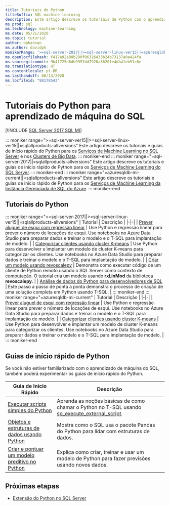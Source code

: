 ```yaml
---
title: Tutoriais do Python
titleSuffix: SQL machine learning
description: Este artigo descreve os tutoriais de Python com o aprendizado de máquina do SQL. Saiba como executar scripts e criar modelos de machine learning.
ms.prod: sql
ms.technology: machine-learning
ms.date: 05/21/2020
ms.topic: tutorial
author: dphansen
ms.author: davidph
monikerRange: '>=sql-server-2017||>=sql-server-linux-ver15||=azuresqldb-mi-current||=sqlallproducts-allversions'
ms.openlocfilehash: f417a92a00b290f06326433b24b73137a0a424fa
ms.sourcegitcommit: 9b41725d6db9957dd7928a3620fe4db41eb51c6e
ms.translationtype: HT
ms.contentlocale: pt-BR
ms.lasthandoff: 08/13/2020
ms.locfileid: "88178543"
---
```

# <a name="python-tutorials-for-sql-machine-learning"></a>Tutoriais do Python para aprendizado de máquina do SQL
[!INCLUDE [SQL Server 2017 SQL MI](../../includes/applies-to-version/sqlserver2017-asdbmi.md)]

::: moniker range=">=sql-server-ver15||>=sql-server-linux-ver15||=sqlallproducts-allversions"
Este artigo descreve os tutoriais e guias de início rápido do Python para os [Serviços de Machine Learning no SQL Server](../sql-server-machine-learning-services.md) e nos [Clusters de Big Data](../../big-data-cluster/machine-learning-services.md).
::: moniker-end
::: moniker range="=sql-server-2017||=sqlallproducts-allversions"
Este artigo descreve os tutoriais e guias de início rápido de Python para os [Serviços de Machine Learning do SQL Server](../sql-server-machine-learning-services.md).
::: moniker-end
::: moniker range="=azuresqldb-mi-current||=sqlallproducts-allversions"
Este artigo descreve os tutoriais e guias de início rápido de Python para os [Serviços de Machine Learning da Instância Gerenciada de SQL do Azure](/azure/azure-sql/managed-instance/machine-learning-services-overview).
::: moniker-end

<a name="bkmk_pythontutorials"></a>

## <a name="python-tutorials"></a>Tutoriais do Python

::: moniker range=">=sql-server-2017||>=sql-server-linux-ver15||=sqlallproducts-allversions"
| Tutorial | Descrição |
|-|-|
| [Prever aluguel de esqui com regressão linear](python-ski-rental-linear-regression.md) | Use Python e regressão linear para prever o número de locações de esqui. Use notebooks no Azure Data Studio para preparar dados e treinar o modelo e o T-SQL para implantação de modelo. |
| [Categorizar clientes usando cluster K-means](python-clustering-model.md) | Use Python para desenvolver e implantar um modelo de cluster K-means para categorizar os clientes. Use notebooks no Azure Data Studio para preparar dados e treinar o modelo e o T-SQL para implantação de modelo. |
| [Criar um modelo usando revoscalepy](use-python-revoscalepy-to-create-model.md) | Demonstra como executar código de um cliente de Python remoto usando o SQL Server como contexto de computação. O tutorial cria um modelo usando **rxLinMod** da biblioteca **revoscalepy**. |
| [Análise de dados do Python para desenvolvedores de SQL](python-taxi-classification-introduction.md) | Este passo a passo de ponta a ponta demonstra o processo de criação de uma solução completa em Python usando T-SQL. |
::: moniker-end
::: moniker range="=azuresqldb-mi-current"
| Tutorial | Descrição |
|-|-|
| [Prever aluguel de esqui com regressão linear](python-ski-rental-linear-regression.md) | Use Python e regressão linear para prever o número de locações de esqui. Use notebooks no Azure Data Studio para preparar dados e treinar o modelo e o T-SQL para implantação de modelo. |
| [Categorizar clientes usando cluster K-means](python-clustering-model.md) | Use Python para desenvolver e implantar um modelo de cluster K-means para categorizar os clientes. Use notebooks no Azure Data Studio para preparar dados e treinar o modelo e o T-SQL para implantação de modelo. |
::: moniker-end

## <a name="python-quickstarts"></a>Guias de início rápido de Python

Se você não estiver familiarizado com o aprendizado de máquina do SQL, também poderá experimentar os guias de início rápido do Python.

| Guia de Início Rápido | Descrição |
|-|-|
| [Executar scripts simples do Python](quickstart-python-create-script.md) | Aprenda as noções básicas de como chamar o Python no T-SQL usando [sp_execute_external_script](../../relational-databases/system-stored-procedures/sp-execute-external-script-transact-sql.md). |
| [Objetos e estruturas de dados usando Python](quickstart-python-data-structures.md) | Mostra como o SQL usa o pacote Pandas do Python para lidar com estruturas de dados. |
| [Criar e pontuar um modelo preditivo no Python](quickstart-python-train-score-model.md) | Explica como criar, treinar e usar um modelo de Python para fazer previsões usando novos dados. |

## <a name="next-steps"></a>Próximas etapas

+ [Extensão do Python no SQL Server](../concepts/extension-python.md)
